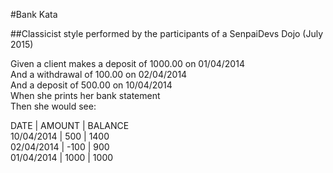 #Bank Kata

##Classicist style performed by the participants of a SenpaiDevs Dojo (July 2015)

Given a client makes a deposit of 1000.00 on 01/04/2014  
And a withdrawal of 100.00 on 02/04/2014  
And a deposit of 500.00 on 10/04/2014  
When she prints her bank statement  
Then she would see:  

DATE | AMOUNT | BALANCE  
10/04/2014 | 500  | 1400  
02/04/2014 | -100 | 900  
01/04/2014 | 1000 | 1000  